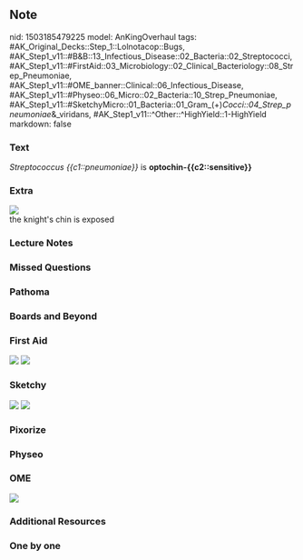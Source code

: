 ## Note
nid: 1503185479225
model: AnKingOverhaul
tags: #AK_Original_Decks::Step_1::Lolnotacop::Bugs, #AK_Step1_v11::#B&B::13_Infectious_Disease::02_Bacteria::02_Streptococci, #AK_Step1_v11::#FirstAid::03_Microbiology::02_Clinical_Bacteriology::08_Strep_Pneumoniae, #AK_Step1_v11::#OME_banner::Clinical::06_Infectious_Disease, #AK_Step1_v11::#Physeo::06_Micro::02_Bacteria::10_Strep_Pneumoniae, #AK_Step1_v11::#SketchyMicro::01_Bacteria::01_Gram_(+)_Cocci::04_Strep_pneumoniae_&_viridans, #AK_Step1_v11::^Other::^HighYield::1-HighYield
markdown: false

### Text
<i>Streptococcus {{c1::pneumoniae}}</i> is
<b>optochin-{{c2::sensitive}}</b>

### Extra
<img src="paste-9238474654052.jpg">
<div>
  the knight's chin is exposed
</div>

### Lecture Notes


### Missed Questions


### Pathoma


### Boards and Beyond


### First Aid
<img src="tmpatx143ph.png"> <img src="tmpuw25vhrd.png">

### Sketchy
<img src="paste-469792112771073.jpg"> <img src=
"Screen%20Shot%202019-09-26%20at%208.11.22%20AM.png">

### Pixorize


### Physeo


### OME
<div class="ome-widget">
  <a href=
  "https://onlinemeded.org/spa/infectious-disease?ref=anki"><img src="_OME_AnkiFlashcards_Topic_3.png"></a>
</div>

### Additional Resources


### One by one

